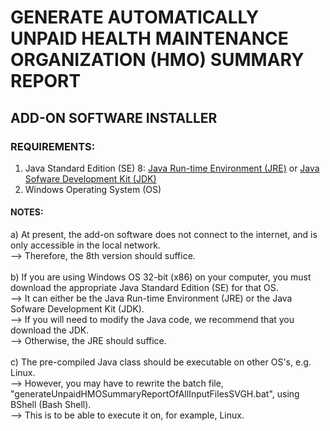 # GENERATE AUTOMATICALLY UNPAID HEALTH MAINTENANCE ORGANIZATION (HMO) SUMMARY REPORT
## ADD-ON SOFTWARE INSTALLER
### REQUIREMENTS:
1) Java Standard Edition (SE) 8: [Java Run-time Environment (JRE)](https://www.oracle.com/technetwork/java/javase/downloads/jre8-downloads-2133155.html) or [Java Sofware Development Kit (JDK)](https://www.oracle.com/technetwork/java/javase/downloads/jdk8-downloads-2133151.html)</br>
2) Windows Operating System (OS) 
#### NOTES:
a) At present, the add-on software does not connect to the internet, and is only accessible in the local network.</br>
--> Therefore, the 8th version should suffice.</br></br>
b) If you are using Windows OS 32-bit (x86) on your computer, you must download the appropriate Java Standard Edition (SE) for that OS.</br>
--> It can either be the Java Run-time Environment (JRE) or the Java Sofware Development Kit (JDK).</br>
--> If you will need to modify the Java code, we recommend that you download the JDK.</br>
--> Otherwise, the JRE should suffice.</br></br>
c) The pre-compiled Java class should be executable on other OS's, e.g. Linux.</br>
--> However, you may have to rewrite the batch file, "generateUnpaidHMOSummaryReportOfAllInputFilesSVGH.bat", using BShell (Bash Shell).</br>
--> This is to be able to execute it on, for example, Linux. 
